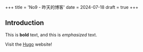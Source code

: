 +++
title = 'No9 - 昨天的博客'
date = 2024-07-18
draft = true
+++

## Introduction

This is **bold** text, and this is *emphasized* text.

Visit the [Hugo](https://gohugo.io) website!